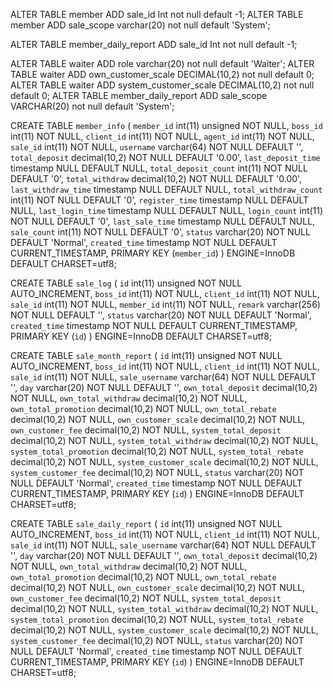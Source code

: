 ALTER TABLE member ADD sale_id Int not null default -1;
ALTER TABLE member ADD sale_scope varchar(20) not null default 'System';

ALTER TABLE member_daily_report ADD sale_id Int not null default -1;


ALTER TABLE waiter ADD role varchar(20) not null default 'Waiter';
ALTER TABLE waiter ADD own_customer_scale DECIMAL(10,2) not null default 0;
ALTER TABLE waiter ADD system_customer_scale DECIMAL(10,2) not null default 0;
ALTER TABLE member_daily_report ADD sale_scope VARCHAR(20) not null default 'System';


CREATE TABLE `member_info` (
  `member_id` int(11) unsigned NOT NULL,
  `boss_id` int(11) NOT NULL,
  `client_id` int(11) NOT NULL,
  `agent_id` int(11) NOT NULL,
  `sale_id` int(11) NOT NULL,
  `username` varchar(64) NOT NULL DEFAULT '',
  `total_deposit` decimal(10,2) NOT NULL DEFAULT '0.00',
  `last_deposit_time` timestamp NULL DEFAULT NULL,
  `total_deposit_count` int(11) NOT NULL DEFAULT '0',
  `total_withdraw` decimal(10,2) NOT NULL DEFAULT '0.00',
  `last_withdraw_time` timestamp NULL DEFAULT NULL,
  `total_withdraw_count` int(11) NOT NULL DEFAULT '0',
  `register_time` timestamp NULL DEFAULT NULL,
  `last_login_time` timestamp NULL DEFAULT NULL,
  `login_count` int(11) NOT NULL DEFAULT '0',
  `last_sale_time` timestamp NULL DEFAULT NULL,
  `sale_count` int(11) NOT NULL DEFAULT '0',
  `status` varchar(20) NOT NULL DEFAULT 'Normal',
  `created_time` timestamp NOT NULL DEFAULT CURRENT_TIMESTAMP,
  PRIMARY KEY (`member_id`)
) ENGINE=InnoDB DEFAULT CHARSET=utf8;

CREATE TABLE `sale_log` (
  `id` int(11) unsigned NOT NULL AUTO_INCREMENT,
  `boss_id` int(11) NOT NULL,
  `client_id` int(11) NOT NULL,
  `sale_id` int(11) NOT NULL,
  `member_id` int(11) NOT NULL,
  `remark` varchar(256) NOT NULL DEFAULT '',
  `status` varchar(20) NOT NULL DEFAULT 'Normal',
  `created_time` timestamp NOT NULL DEFAULT CURRENT_TIMESTAMP,
  PRIMARY KEY (`id`)
) ENGINE=InnoDB DEFAULT CHARSET=utf8;

CREATE TABLE `sale_month_report` (
  `id` int(11) unsigned NOT NULL AUTO_INCREMENT,
  `boss_id` int(11) NOT NULL,
  `client_id` int(11) NOT NULL,
  `sale_id` int(11) NOT NULL,
  `sale_username` varchar(64) NOT NULL DEFAULT '',
  `day` varchar(20) NOT NULL DEFAULT '',
  `own_total_deposit` decimal(10,2) NOT NULL,
  `own_total_withdraw` decimal(10,2) NOT NULL,
  `own_total_promotion` decimal(10,2) NOT NULL,
  `own_total_rebate` decimal(10,2) NOT NULL,
  `own_customer_scale` decimal(10,2) NOT NULL,
  `own_customer_fee` decimal(10,2) NOT NULL,
  `system_total_deposit` decimal(10,2) NOT NULL,
  `system_total_withdraw` decimal(10,2) NOT NULL,
  `system_total_promotion` decimal(10,2) NOT NULL,
  `system_total_rebate` decimal(10,2) NOT NULL,
  `system_customer_scale` decimal(10,2) NOT NULL,
  `system_customer_fee` decimal(10,2) NOT NULL,
  `status` varchar(20) NOT NULL DEFAULT 'Normal',
  `created_time` timestamp NOT NULL DEFAULT CURRENT_TIMESTAMP,
  PRIMARY KEY (`id`)
) ENGINE=InnoDB DEFAULT CHARSET=utf8;

CREATE TABLE `sale_daily_report` (
  `id` int(11) unsigned NOT NULL AUTO_INCREMENT,
  `boss_id` int(11) NOT NULL,
  `client_id` int(11) NOT NULL,
  `sale_id` int(11) NOT NULL,
  `sale_username` varchar(64) NOT NULL DEFAULT '',
  `day` varchar(20) NOT NULL DEFAULT '',
  `own_total_deposit` decimal(10,2) NOT NULL,
  `own_total_withdraw` decimal(10,2) NOT NULL,
  `own_total_promotion` decimal(10,2) NOT NULL,
  `own_total_rebate` decimal(10,2) NOT NULL,
  `own_customer_scale` decimal(10,2) NOT NULL,
  `own_customer_fee` decimal(10,2) NOT NULL,
  `system_total_deposit` decimal(10,2) NOT NULL,
  `system_total_withdraw` decimal(10,2) NOT NULL,
  `system_total_promotion` decimal(10,2) NOT NULL,
  `system_total_rebate` decimal(10,2) NOT NULL,
  `system_customer_scale` decimal(10,2) NOT NULL,
  `system_customer_fee` decimal(10,2) NOT NULL,
  `status` varchar(20) NOT NULL DEFAULT 'Normal',
  `created_time` timestamp NOT NULL DEFAULT CURRENT_TIMESTAMP,
  PRIMARY KEY (`id`)
) ENGINE=InnoDB DEFAULT CHARSET=utf8;